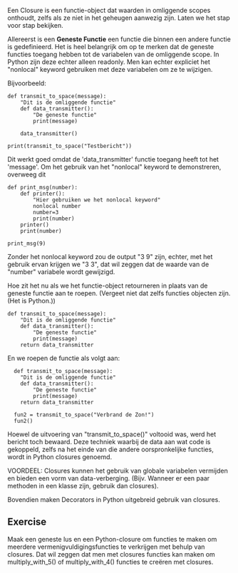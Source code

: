 Een Closure is een functie-object dat waarden in omliggende scopes onthoudt, zelfs als ze niet in het geheugen aanwezig zijn. Laten we het stap voor stap bekijken.

Allereerst is een **Geneste Functie** een functie die binnen een andere functie is gedefinieerd. Het is heel belangrijk om op te merken dat de geneste functies toegang hebben tot de variabelen van de omliggende scope. In Python zijn deze echter alleen readonly. Men kan echter expliciet het "nonlocal" keyword gebruiken met deze variabelen om ze te wijzigen.

Bijvoorbeeld:

    def transmit_to_space(message):
        "Dit is de omliggende functie"
        def data_transmitter():
            "De geneste functie"
            print(message)
    
        data_transmitter()
    
    print(transmit_to_space("Testbericht"))

Dit werkt goed omdat de 'data_transmitter' functie toegang heeft tot het 'message'. Om het gebruik van het "nonlocal" keyword te demonstreren, overweeg dit

    def print_msg(number):
        def printer():
            "Hier gebruiken we het nonlocal keyword"
            nonlocal number
            number=3
            print(number)
        printer()
        print(number)
    
    print_msg(9)

Zonder het nonlocal keyword zou de output "3 9" zijn, echter, met het gebruik ervan krijgen we "3 3", dat wil zeggen dat de waarde van de "number" variabele wordt gewijzigd.

Hoe zit het nu als we het functie-object retourneren in plaats van de geneste functie aan te roepen. (Vergeet niet dat zelfs functies objecten zijn. (Het is Python.))

    def transmit_to_space(message):
        "Dit is de omliggende functie"
        def data_transmitter():
            "De geneste functie"
            print(message)
        return data_transmitter

En we roepen de functie als volgt aan:


      def transmit_to_space(message):
        "Dit is de omliggende functie"
        def data_transmitter():
            "De geneste functie"
            print(message)
        return data_transmitter
        
  	  fun2 = transmit_to_space("Verbrand de Zon!")
  	  fun2()

Hoewel de uitvoering van "transmit_to_space()" voltooid was, werd het bericht toch bewaard. Deze techniek waarbij de data aan wat code is gekoppeld, zelfs na het einde van die andere oorspronkelijke functies, wordt in Python closures genoemd.

VOORDEEL: Closures kunnen het gebruik van globale variabelen vermijden en bieden een vorm van data-verberging. (Bijv. Wanneer er een paar methoden in een klasse zijn, gebruik dan closures).

Bovendien maken Decorators in Python uitgebreid gebruik van closures.

Exercise
--------

Maak een geneste lus en een Python-closure om functies te maken om meerdere vermenigvuldigingsfuncties te verkrijgen met behulp van closures. Dat wil zeggen dat men met closures functies kan maken om multiply_with_5() of multiply_with_4() functies te creëren met closures.
